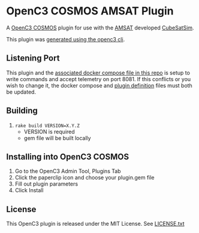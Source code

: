 # OpenC3 COSMOS AMSAT Plugin

A [OpenC3 COSMOS](https://github.com/OpenC3/cosmos) plugin for use with the [AMSAT](https://www.amsat.org/)
developed [CubeSatSim](https://github.com/alanbjohnston/CubeSatSim).

This plugin was [generated using the openc3
cli](https://docs.openc3.com/docs/getting-started/gettingstarted#interfacing-with-your-hardware).

## Listening Port

This plugin and the [associated docker compose file in this repo](/docker-compose.yml) is setup to write commands and accept
telemetry on port 8081. If this conflicts or you wish to change it, the docker compose and [plugin
definition](plugin.txt) files must both be updated.

## Building

1. `rake build VERSION=X.Y.Z`
   - VERSION is required
   - gem file will be built locally

## Installing into OpenC3 COSMOS

1. Go to the OpenC3 Admin Tool, Plugins Tab
1. Click the paperclip icon and choose your plugin.gem file
1. Fill out plugin parameters
1. Click Install

## License

This OpenC3 plugin is released under the MIT License. See [LICENSE.txt](LICENSE.txt)
